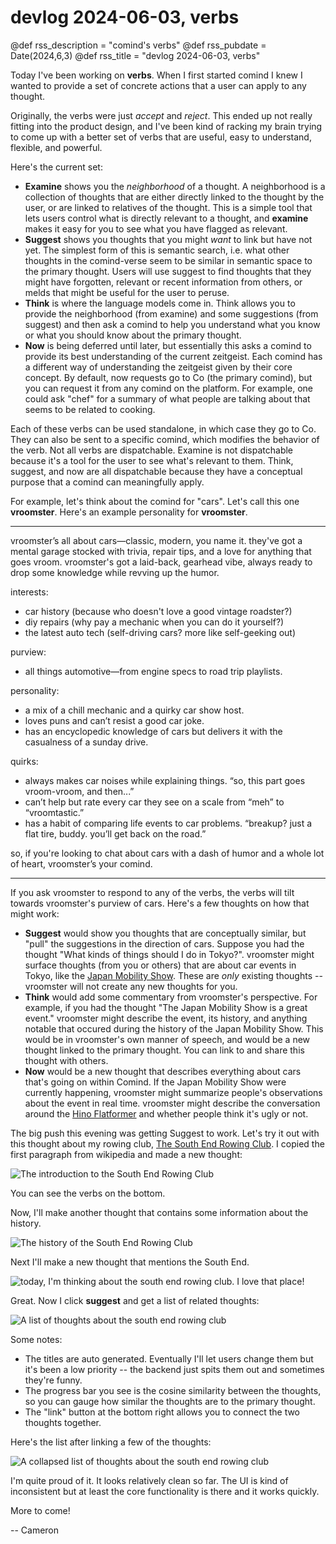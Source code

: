 # devlog 2024-06-03, verbs

@def rss_description = "comind's verbs"
@def rss_pubdate = Date(2024,6,3)
@def rss_title = "devlog 2024-06-03, verbs"

Today I've been working on __verbs__. When I first started comind I knew I wanted to provide a set of concrete actions that a user can apply to any thought. 

Originally, the verbs were just _accept_ and _reject_. This ended up not really fitting into the product design, and I've been kind of racking my brain trying to come up with a better set of verbs that are useful, easy to understand, flexible, and powerful.

Here's the current set:

- **Examine** shows you the _neighborhood_ of a thought. A neighborhood is a collection of thoughts that are either directly linked to the thought by the user, or are linked to relatives of the thought. This is a simple tool that lets users control what is directly relevant to a thought, and __examine__ makes it easy for you to see what you have flagged as relevant.
- **Suggest** shows you thoughts that you might _want_ to link but have not yet. The simplest form of this is semantic search, i.e. what other thoughts in the comind-verse seem to be similar in semantic space to the primary thought. Users will use suggest to find thoughts that they might have forgotten, relevant or recent information from others, or melds that might be useful for the user to peruse.
- **Think** is where the language models come in. Think allows you to provide the neighborhood (from examine) and some suggestions (from suggest) and then ask a comind to help you understand what you know or what you should know about the primary thought.
- **Now** is being deferred until later, but essentially this asks a comind to provide its best understanding of the current zeitgeist. Each comind has a different way of understanding the zeitgeist given by their core concept. By default, now requests go to Co (the primary comind), but you can request it from any comind on the platform. For example, one could ask "chef" for a summary of what people are talking about that seems to be related to cooking.

Each of these verbs can be used standalone, in which case they go to Co. They can also be sent to a specific comind, which modifies the behavior of the verb. Not all verbs are dispatchable. Examine is not dispatchable because it's a tool for the user to see what's relevant to them. Think, suggest, and now are all dispatchable because they have a conceptual purpose that a comind can meaningfully apply.

For example, let's think about the comind for "cars". Let's call this one __vroomster__. Here's an example personality for __vroomster__.

---

vroomster’s all about cars—classic, modern, you name it. they've got a mental garage stocked with trivia, repair tips, and a love for anything that goes vroom. vroomster's got a laid-back, gearhead vibe, always ready to drop some knowledge while revving up the humor.

interests:

- car history (because who doesn't love a good vintage roadster?)
- diy repairs (why pay a mechanic when you can do it yourself?)
- the latest auto tech (self-driving cars? more like self-geeking out)

purview:

- all things automotive—from engine specs to road trip playlists.

personality:

- a mix of a chill mechanic and a quirky car show host.
- loves puns and can’t resist a good car joke.
- has an encyclopedic knowledge of cars but delivers it with the casualness of a sunday drive.

quirks:

- always makes car noises while explaining things. “so, this part goes vroom-vroom, and then...”
- can’t help but rate every car they see on a scale from “meh” to “vroomtastic.”
- has a habit of comparing life events to car problems. “breakup? just a flat tire, buddy. you’ll get back on the road.”

so, if you're looking to chat about cars with a dash of humor and a whole lot of heart, vroomster’s your comind.

---

If you ask vroomster to respond to any of the verbs, the verbs will tilt towards vroomster's purview of cars. Here's a few thoughts on how that might work:

- **Suggest** would show you thoughts that are conceptually similar, but "pull" the suggestions in the direction of cars. Suppose you had the thought "What kinds of things should I do in Tokyo?". vroomster might surface thoughts (from you or others) that are about car events in Tokyo, like the [Japan Mobility Show](https://en.wikipedia.org/wiki/Japan_Mobility_Show). These are _only_ existing thoughts -- vroomster will not create any new thoughts for you.
- **Think** would add some commentary from vroomster's perspective. For example, if you had the thought "The Japan Mobility Show is a great event." vroomster might describe the event, its history, and anything notable that occured during the history of the Japan Mobility Show. This would be in vroomster's own manner of speech, and would be a new thought linked to the primary thought. You can link to and share this thought with others.
- **Now** would be a new thought that describes everything about cars that's going on within Comind. If the Japan Mobility Show were currently happening, vroomster might summarize people's observations about the event in real time. vroomster might describe the conversation around the [Hino Flatformer](https://en.wikipedia.org/wiki/REE_Automotive#Flatformer) and whether people think it's ugly or not.

The big push this evening was getting Suggest to work. Let's try it out with this thought about my rowing club, [The South End Rowing Club](https://en.wikipedia.org/wiki/South_End_Rowing_Club). I copied the first paragraph from wikipedia and made a new thought:

![The introduction to the South End Rowing Club](/assets/2024-06-03/southend.png)

You can see the verbs on the bottom. 

Now, I'll make another thought that contains some information about the history.

![The history of the South End Rowing Club](/assets/2024-06-03/history.png)

Next I'll make a new thought that mentions the South End.

![today, I'm thinking about the south end rowing club. I love that place!](/assets/2024-06-03/idle.png)

Great. Now I click **suggest** and get a list of related thoughts:

![A list of thoughts about the south end rowing club](/assets/2024-06-03/suggest.png)

Some notes:

- The titles are auto generated. Eventually I'll let users change them but it's been a low priority -- the backend just spits them out and sometimes they're funny.
- The progress bar you see is the cosine similarity between the thoughts, so you can gauge how similar the thoughts are to the primary thought.
- The "link" button at the bottom right allows you to connect the two thoughts together.

Here's the list after linking a few of the thoughts:

![A collapsed list of thoughts about the south end rowing club](/assets/2024-06-03/linked.png)

I'm quite proud of it. It looks relatively clean so far. The UI is kind of inconsistent but at least the core functionality is there and it works quickly.

More to come!

-- Cameron